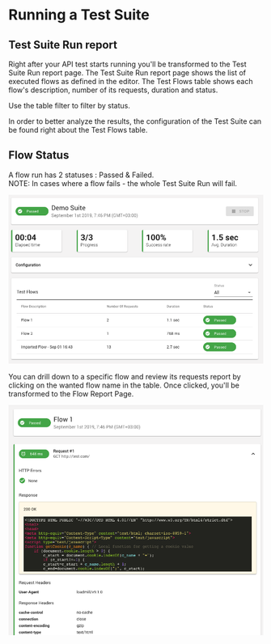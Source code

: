 # Running a Test Suite

## Test Suite Run report

Right after your API test starts running you'll be transformed to the Test Suite Run report page. The Test Suite Run report page shows the list of executed flows as defined in the editor. The Test Flows table shows each flow's description, number of its requests, duration and status.

Use the table filter to filter by status.

In order to better analyze the results, the configuration of the Test Suite can be found right about the Test Flows table.

## Flow Status

A flow run has 2 statuses : Passed & Failed.   
NOTE: In cases where a flow fails - the whole Test Suite Run will fail.

![Test Suite Run report page](../.gitbook/assets/screen-shot-2019-09-23-at-12.05.11-pm.png)

You can drill down to a specific flow and review its requests report by clicking on the wanted flow name in the table. Once clicked, you'll be transformed to the Flow Report Page. 

![Test Suite Flow run report page](../.gitbook/assets/screen-shot-2019-09-23-at-12.05.58-pm.png)



